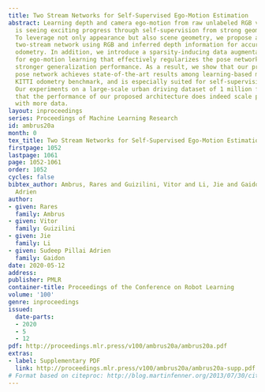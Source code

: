 ```yaml
---
title: Two Stream Networks for Self-Supervised Ego-Motion Estimation
abstract: Learning depth and camera ego-motion from raw unlabeled RGB video streams
  is seeing exciting progress through self-supervision from strong geometric cues.
  To leverage not only appearance but also scene geometry, we propose a novel self-supervised
  two-stream network using RGB and inferred depth information for accurate visual
  odometry. In addition, we introduce a sparsity-inducing data augmentation policy
  for ego-motion learning that effectively regularizes the pose network to enable
  stronger generalization performance. As a result, we show that our proposed two-stream
  pose network achieves state-of-the-art results among learning-based methods on the
  KITTI odometry benchmark, and is especially suited for self-supervision at scale.
  Our experiments on a large-scale urban driving dataset of 1 million frames indicate
  that the performance of our proposed architecture does indeed scale progressively
  with more data.
layout: inproceedings
series: Proceedings of Machine Learning Research
id: ambrus20a
month: 0
tex_title: Two Stream Networks for Self-Supervised Ego-Motion Estimation
firstpage: 1052
lastpage: 1061
page: 1052-1061
order: 1052
cycles: false
bibtex_author: Ambrus, Rares and Guizilini, Vitor and Li, Jie and Gaidon, Sudeep Pillai
  Adrien
author:
- given: Rares
  family: Ambrus
- given: Vitor
  family: Guizilini
- given: Jie
  family: Li
- given: Sudeep Pillai Adrien
  family: Gaidon
date: 2020-05-12
address: 
publisher: PMLR
container-title: Proceedings of the Conference on Robot Learning
volume: '100'
genre: inproceedings
issued:
  date-parts:
  - 2020
  - 5
  - 12
pdf: http://proceedings.mlr.press/v100/ambrus20a/ambrus20a.pdf
extras:
- label: Supplementary PDF
  link: http://proceedings.mlr.press/v100/ambrus20a/ambrus20a-supp.pdf
# Format based on citeproc: http://blog.martinfenner.org/2013/07/30/citeproc-yaml-for-bibliographies/
---
```

